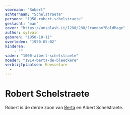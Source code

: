 ```yaml
---
voornaam: "Robert"
achternaam: "Schelstraete"
persoon: "1950-robert-schelstraete"
geslacht: "man"
cover: "https://unsplash.it/1280/200/?random?BoldMage"
author: sylvain
geboren: "1950-10-11"
overleden: "1950-05-02"
kinderen:
    - ""
vader: "1000-albert-schelstraete"
moeder: "1914-berta-de-bleeckere"   
verblijfplaatsen: Knesselare
  -
---
```

# Robert Schelstraete
Robert is de derde zoon van [Berta](1914-berta-de-bleeckere) en Albert Schelstraete.







